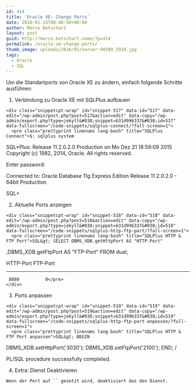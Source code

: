 ```yaml
---
id: 414
title: 'Oracle XE: Change Ports'
date: 2016-01-15T08:46:50+00:00
author: Marco Betschart
layout: post
guid: http://marco.betschart.name/?p=414
permalink: /oracle-xe-change-ports/
thumb_image: uploads/2016/01/server-90389_1920.jpg
tags:
  - Oracle
  - SQL
---
```

Um die Standartports von Oracle XE zu ändern, einfach folgende Schritte ausführen:

  1. Verbindung zu Oracle XE mit SQLPlus aufbauen
  
    <div class="snippetcpt-wrap" id="snippet-517" data-id="517" data-edit="/wp-admin/post.php?post=517&action=edit" data-copy="/wp-admin/export.php?type=jekyll&#038;snippet=b31d996337&#038;id=517" data-fullscreen="/code-snippets/sqlplus-connect/?full-screen=1">
      <pre class="prettyprint linenums lang-bash" title="SQLPlus Connect">$: sqlplus system
SQL*Plus: Release 11.2.0.2.0 Production on Mo Dez 21 18:59:09 2015
Copyright (c) 1982, 2014, Oracle.  All rights reserved.

Enter password:

Connected to:
Oracle Database 11g Express Edition Release 11.2.0.2.0 - 64bit Production

SQL&gt;</pre>
    </div>

  2. Aktuelle Ports anzeigen
  
    <div class="snippetcpt-wrap" id="snippet-518" data-id="518" data-edit="/wp-admin/post.php?post=518&action=edit" data-copy="/wp-admin/export.php?type=jekyll&#038;snippet=b31d996337&#038;id=518" data-fullscreen="/code-snippets/sqlplus-http-ftp-port/?full-screen=1">
      <pre class="prettyprint linenums lang-bash" title="SQLPlus HTTP & FTP Port">SQL&gt; SELECT DBMS_XDB.getHttpPort AS "HTTP-Port"
,DBMS_XDB.getFtpPort AS "FTP-Port" FROM dual;

HTTP-Port FTP-Port
--------- ----------
     8080          0</pre>
    </div>

  3. Ports anpassen
  
    <div class="snippetcpt-wrap" id="snippet-519" data-id="519" data-edit="/wp-admin/post.php?post=519&action=edit" data-copy="/wp-admin/export.php?type=jekyll&#038;snippet=b31d996337&#038;id=519" data-fullscreen="/code-snippets/sqlplus-http-ftp-port-anpassen/?full-screen=1">
      <pre class="prettyprint linenums lang-bash" title="SQLPlus HTTP & FTP Port anpassen">SQL&gt; BEGIN
  DBMS_XDB.setHttpPort('3030');
  DBMS_XDB.setFtpPort('2100');
END;
/

PL/SQL procedure successfully completed.</pre>
    </div>

  4. Extra: Dienst Deaktivieren
  
    Wenn der Port auf `` gesetzt wird, deaktiviert das den Dienst.
